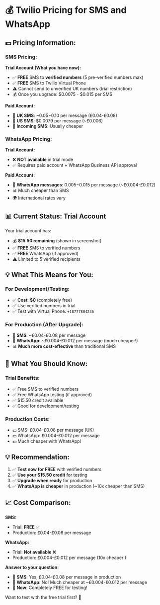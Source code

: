 # 💰 Twilio Pricing for SMS and WhatsApp

## 💵 **Pricing Information:**

### **SMS Pricing:**

**Trial Account (What you have now):**
- ✅ **FREE** SMS to **verified numbers** (5 pre-verified numbers max)
- ✅ **FREE** SMS to Twilio Virtual Phone
- ⚠️ Cannot send to unverified UK numbers (trial restriction)
- 💰 Once you upgrade: $0.0075 - $0.015 per SMS

**Paid Account:**
- 📱 **UK SMS**: ~$0.05-$0.10 per message (£0.04-£0.08)
- 📱 **US SMS**: $0.0079 per message (~£0.006)
- 📱 **Incoming SMS**: Usually cheaper

### **WhatsApp Pricing:**

**Trial Account:**
- ❌ **NOT available** in trial mode
- ✅ Requires paid account + WhatsApp Business API approval

**Paid Account:**
- 💬 **WhatsApp messages**: $0.005-$0.015 per message (~£0.004-£0.012)
- 📊 Much cheaper than SMS
- 🌍 International rates vary

## 📊 **Current Status: Trial Account**

Your trial account has:
- 💰 **$15.50 remaining** (shown in screenshot)
- ✅ **FREE** SMS to verified numbers
- ✅ **FREE** WhatsApp (if approved)
- ⚠️ Limited to 5 verified recipients

## 💡 **What This Means for You:**

### **For Development/Testing:**
- ✅ **Cost**: **$0** (completely free)
- ✅ Use verified numbers in trial
- ✅ Test with Virtual Phone: `+18777804236`

### **For Production (After Upgrade):**
- 📱 **SMS**: ~£0.04-£0.08 per message
- 💬 **WhatsApp**: ~£0.004-£0.012 per message (much cheaper!)
- 📊 **Much more cost-effective** than traditional SMS

## 🎯 **What You Should Know:**

### **Trial Benefits:**
- ✅ Free SMS to verified numbers
- ✅ Free WhatsApp testing (if approved)
- ✅ $15.50 credit available
- ✅ Good for development/testing

### **Production Costs:**
- 💵 SMS: £0.04-£0.08 per message (UK)
- 💵 WhatsApp: £0.004-£0.012 per message
- 💵 Much cheaper with WhatsApp!

## 💡 **Recommendation:**

1. ✅ **Test now for FREE** with verified numbers
2. ✅ **Use your $15.50 credit** for testing
3. ✅ **Upgrade when ready** for production
4. ✅ **WhatsApp is cheaper** in production (~10x cheaper than SMS)

## 📈 **Cost Comparison:**

**SMS:**
- Trial: **FREE** ✅
- Production: £0.04-£0.08 per message

**WhatsApp:**
- Trial: **Not available** ❌
- Production: £0.004-£0.012 per message (10x cheaper!)

**Answer to your question:**
- 📱 **SMS**: Yes, £0.04-£0.08 per message in production
- 💬 **WhatsApp**: No! Much cheaper at ~£0.004-£0.012 per message
- 🎉 **Now**: Completely FREE for testing!

Want to test with the free trial first? 🚀

